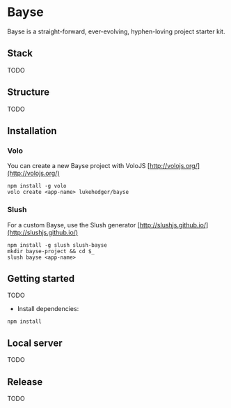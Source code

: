 # Bayse

Bayse is a straight-forward, ever-evolving, hyphen-loving project starter kit.

## Stack

TODO

## Structure

TODO

## Installation

### Volo

You can create a new Bayse project with VoloJS [http://volojs.org/](http://volojs.org/)

```
npm install -g volo
volo create <app-name> lukehedger/bayse
```

### Slush

For a custom Bayse, use the Slush generator [http://slushjs.github.io/](http://slushjs.github.io/)

```
npm install -g slush slush-bayse
mkdir bayse-project && cd $_
slush bayse <app-name>
```

## Getting started

TODO

- Install dependencies:

```
npm install
```

## Local server

TODO

## Release

TODO
